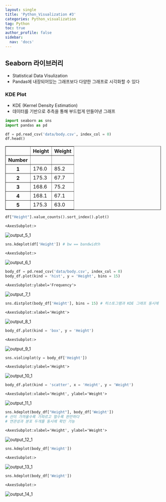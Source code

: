 ```yaml
---
layout: single
title: 'Python_Visualization #3'
categories: Python_visualization
tag: Python
toc: true
author_profile: false
sidebar:
  nav: 'docs'
---
```


## Seaborn 라이브러리

- Statistical Data Visulization
- Pandas에 내장되어있는 그래프보다 다양한 그래프로 시각화할 수 있다

### KDE Plot

- KDE (Kernel Density Estimation)
- 데이터를 기반으로 추측을 통해 부드럽게 만들어낸 그래프


```python
import seaborn as sns
import pandas as pd
```


```python
df = pd.read_csv('data/body.csv', index_col = 0)
df.head()
```




<div>
<style scoped>
    .dataframe tbody tr th:only-of-type {
        vertical-align: middle;
    }

    .dataframe tbody tr th {
        vertical-align: top;
    }

    .dataframe thead th {
        text-align: right;
    }
</style>
<table border="1" class="dataframe">
  <thead>
    <tr style="text-align: right;">
      <th></th>
      <th>Height</th>
      <th>Weight</th>
    </tr>
    <tr>
      <th>Number</th>
      <th></th>
      <th></th>
    </tr>
  </thead>
  <tbody>
    <tr>
      <th>1</th>
      <td>176.0</td>
      <td>85.2</td>
    </tr>
    <tr>
      <th>2</th>
      <td>175.3</td>
      <td>67.7</td>
    </tr>
    <tr>
      <th>3</th>
      <td>168.6</td>
      <td>75.2</td>
    </tr>
    <tr>
      <th>4</th>
      <td>168.1</td>
      <td>67.1</td>
    </tr>
    <tr>
      <th>5</th>
      <td>175.3</td>
      <td>63.0</td>
    </tr>
  </tbody>
</table>
</div>




```python
df["Height"].value_counts().sort_index().plot()
```




    <AxesSubplot:>




    
![output_5_1](/assets/images/KDE/output_5_1.png)
    



```python
sns.kdeplot(df['Height']) # bw == bandwidth
```




    <AxesSubplot:>




    
![output_6_1](/assets/images/KDE/output_6_1.png)
    



```python
body_df = pd.read_csv('data/body.csv', index_col = 0)
body_df.plot(kind = 'hist', y = 'Height', bins = 15)
```




    <AxesSubplot:ylabel='Frequency'>




    
![output_7_1](/assets/images/KDE/output_7_1.png)
    



```python
sns.distplot(body_df['Height'], bins = 15) # 히스토그램과 KDE 그래프 동시에 볼 수 있음
```




    <AxesSubplot:xlabel='Height'>




    
![output_8_1](/assets/images/KDE/output_8_1.png)
    



```python
body_df.plot(kind = 'box', y = 'Height')
```




    <AxesSubplot:>




    
![output_9_1](/assets/images/KDE/output_9_1.png)
    



```python
sns.violinplot(y = body_df['Height'])
```




    <AxesSubplot:ylabel='Height'>




    
![output_10_1](/assets/images/KDE/output_10_1.png)
    



```python
body_df.plot(kind = 'scatter', x = 'Height', y = 'Weight')
```




    <AxesSubplot:xlabel='Height', ylabel='Weight'>




    
![output_11_1](/assets/images/KDE/output_11_1.png)
    



```python
sns.kdeplot(body_df["Height"], body_df['Weight'])
# 선이 가까울수록 가파르고 멀수록 완만하다
# 연관성과 분포 두개를 동시에 확인 가능
```




    <AxesSubplot:xlabel='Height', ylabel='Weight'>




    
![output_12_1](/assets/images/KDE/output_12_1.png)
    



```python
sns.kdeplot(body_df['Height'])

```




    <AxesSubplot:>




    
![output_13_1](/assets/images/KDE/output_13_1.png)
    



```python
sns.kdeplot(body_df['Weight'])
```




    <AxesSubplot:>




    
![output_14_1](/assets/images/KDE/output_14_1.png)
    



```python

```
